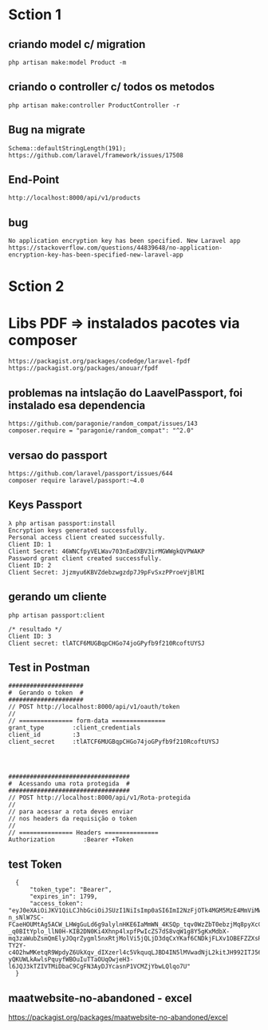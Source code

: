 # Sction 1
## criando model c/ migration
	php artisan make:model Product -m
	
## criando o controller c/ todos os metodos
	php artisan make:controller ProductController -r

## Bug na migrate
	Schema::defaultStringLength(191);
	https://github.com/laravel/framework/issues/17508

## End-Point
	http://localhost:8000/api/v1/products

## bug 
	No application encryption key has been specified. New Laravel app
	https://stackoverflow.com/questions/44839648/no-application-encryption-key-has-been-specified-new-laravel-app



# Sction 2
# Libs PDF => instalados pacotes via composer
    https://packagist.org/packages/codedge/laravel-fpdf
    https://packagist.org/packages/anouar/fpdf
    

## problemas na intslação do LaavelPassport, foi instalado esa dependencia
    https://github.com/paragonie/random_compat/issues/143
    composer.require = "paragonie/random_compat": "^2.0"
## versao do passport
    https://github.com/laravel/passport/issues/644 
    composer require laravel/passport:~4.0
    
## Keys Passport
    λ php artisan passport:install
    Encryption keys generated successfully.
    Personal access client created successfully.
    Client ID: 1
    Client Secret: 46WNCfpyVELWav703nEadXBV3irMGWWgkQVPWAKP
    Password grant client created successfully.
    Client ID: 2
    Client Secret: Jjzmyu6KBVZdebzwgzdp7J9pFvSxzPProeVjBlMI

## gerando um cliente 
    php artisan passport:client
    
    /* resultado */
    Client ID: 3
    Client secret: tlATCF6MUGBqpCHGo74joGPyfb9f210RcoftUYSJ
    

## Test in Postman
    
    #####################
    #  Gerando o token  #
    #####################
    // POST http://localhost:8000/api/v1/oauth/token
    //
    // =============== form-data ===============
    grant_type        :client_credentials
    client_id         :3
    client_secret     :tlATCF6MUGBqpCHGo74joGPyfb9f210RcoftUYSJ
    

   
   
    ##################################
    #  Acessando uma rota protegida  #
    ##################################
    // POST http://localhost:8000/api/v1/Rota-protegida
    //
    // para acessar a rota deves enviar
    // nos headers da requisição o token
    //
    // =============== Headers ===============
    Authorization        :Bearer +Token
    
  
  
  ## test Token
      {
          "token_type": "Bearer",
          "expires_in": 1799,
          "access_token": "eyJ0eXAiOiJKV1QiLCJhbGciOiJSUzI1NiIsImp0aSI6ImI2NzFjOTk4MGM5MzE4MmViMWZjZWM5Njk2NDI0MjNjN2M5OTYyZThhNTA3NWZhMjc5NjNmOTFiMjA3ZDFkZjYwOTFlMTVmMzk4MDlkNjc1In0.eyJhdWQiOiIzIiwianRpIjoiYjY3MWM5OTgwYzkzMTgyZWIxZmNlYzk2OTY0MjQyM2M3Yzk5NjJlOGE1MDc1ZmEyNzk2M2Y5MWIyMDdkMWRmNjA5MWUxNWYzOTgwOWQ2NzUiLCJpYXQiOjE1MzIzNTQwMjgsIm5iZiI6MTUzMjM1NDAyOCwiZXhwIjoxNTMyMzU1ODI3LCJzdWIiOiIiLCJzY29wZXMiOltdfQ.jMWJaeDiYQunJRwGo1tf3S0zR5VOGrjkkxh3mdWzyPJEVz06tALJg3xNbQ99DO7bpBTtisqpVKm49VlhAd0omPOiRciqmr6FPkDL-n_sNlW7SC-FCaeHOUMtAg5ACW_LHWgGuLd6g9alylnHKE6IaMmWN_4KSQp_tqv0WzZbT0ebzjMq8pyXcCEpzDCYVFigAFU8xE2kF3QfgmVGV5_lq_0aqA0oEhdsL3pz72ylSt0I_LxVYCqhC6e895jhApTtWDKnS5-_q0BItYplo_llN0H-KIB2DN0Ki4Xhnp4lxpfPwIcZS7dS8vqW1g8Y5gKxMdbX-mq3zaWubZsmQmElyJOqrZygml5nxRtjMolVi5jQLjD3dqCxYKaf6CNDkjFLXv1OBEFZZXsRQHyr1fy7_luQjVm3lM_NpkT2wEhU4DaCCuxeQ72zQIzw8528aQo97kXjfiB6ErqkG71plznxjCqX3PsYaXpwrYYbhXdKL8lSN0kJ6Vd017cBK0cbrDxLnvR_Q0qg-TY2Y-c4O2hwMKetqR9WpdyZ6UkXqv_dIXzerl4c5VkquqLJBD4IN5lMVwadNjL2kitJH992ITJ56-yQKUWLkAwlsPquyfWBOuIuTTaOUqOwjeH3-l6JQJ3kTZIVTMiDbaC9CgFN3AyDJYcasnP1VCMZjYbwLQlqo7U"
      }



## maatwebsite-no-abandoned - excel
https://packagist.org/packages/maatwebsite-no-abandoned/excel